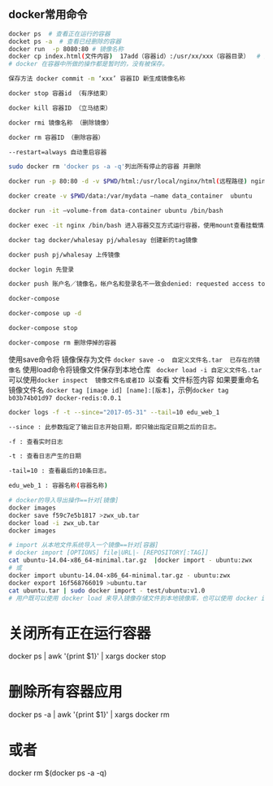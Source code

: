 ## docker常用命令
```sh
docker ps  # 查看正在运行的容器
docket ps -a  # 查看已经删除的容器
docker run  -p 8080:80 # 镜像名称
docker cp index.html(文件内容)  17add（容器id）:/usr/xx/xxx（容器目录）  # 拷贝文件 docker cp不会持久化保存
# docker 在容器中所做的操作都是暂时的，没有被保存。

保存方法 docker commit -m ‘xxx’ 容器ID 新生成镜像名称

docker stop 容器id （有序结束）

docker kill 容器ID （立马结束）

docker rmi 镜像名称 （删除镜像）

docker rm 容器ID （删除容器）

--restart=always 自动重启容器

sudo docker rm 'docker ps -a -q'列出所有停止的容器 并删除

docker run -p 80:80 -d -v $PWD/html:/usr/local/nginx/html(远程路径) nginx（镜像名称）

docker create -v $PWD/data:/var/mydata —name data_container  ubuntu

docker run -it —volume-from data-container ubuntu /bin/bash

docker exec -it nginx /bin/bash 进入容器交互方式运行容器，使用mount查看挂载情况

docker tag docker/whalesay pj/whalesay 创建新的tag镜像

docker push pj/whalesay 上传镜像

docker login 先登录

docker push 账户名／镜像名，帐户名和登录名不一致会denied: requested access to the resource is denied

docker-compose

docker-compose up -d

docker-compose stop

docker-compose rm 删除停掉的容器
```

使用save命令将 镜像保存为文件 `docker save -o  自定义文件名.tar  已存在的镜像名`
使用load命令将镜像文件保存到本地仓库 ` docker load -i 自定义文件名.tar`
可以使用`docker inspect  镜像文件名或者ID `以查看 文件标签内容
如果要重命名镜像文件名 `docker tag [image id] [name]:[版本]`，示例`docker tag b03b74b01d97 docker-redis:0.0.1`


```sh
docker logs -f -t --since="2017-05-31" --tail=10 edu_web_1

--since : 此参数指定了输出日志开始日期，即只输出指定日期之后的日志。

-f : 查看实时日志

-t : 查看日志产生的日期

-tail=10 : 查看最后的10条日志。

edu_web_1 : 容器名称(容器名称)
```

```sh
# docker的导入导出操作==针对[镜像]
docker images
docker save f59c7e5b1817 >zwx_ub.tar
docker load -i zwx_ub.tar
docker images

# import 从本地文件系统导入一个镜像==针对[容器]
# docker import [OPTIONS] file|URL|- [REPOSITORY[:TAG]]
cat ubuntu-14.04-x86_64-minimal.tar.gz  |docker import - ubuntu:zwx
# 或
docker import ubuntu-14.04-x86_64-minimal.tar.gz - ubuntu:zwx
docker export 16f568766019 >ubuntu.tar
cat ubuntu.tar | sudo docker import - test/ubuntu:v1.0
# 用户既可以使用 docker load 来导入镜像存储文件到本地镜像库，也可以使用 docker import 来导入一个容器快照到本地镜像库。这两者的区别在于容器快照文件将丢弃所有的历史记录和元数据信息（即仅保存容器当时的快照状态），而镜像存储文件将保存完整记录，体积也要大。此外，从容器快照文件导入时可以重新指定标签等元数据信息。
```


# 关闭所有正在运行容器
docker ps | awk  '{print $1}' | xargs docker stop

# 删除所有容器应用
docker ps -a | awk  '{print $1}' | xargs docker rm
# 或者
docker rm $(docker ps -a -q)
